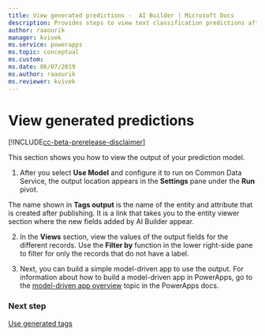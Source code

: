 ```yaml
---
title: View generated predictions -  AI Builder | Microsoft Docs
description: Provides steps to view text classification predictions after you publish your model in AI Builder.
author: raaourik 
manager: kvivek
ms.service: powerapps
ms.topic: conceptual
ms.custom: 
ms.date: 06/07/2019
ms.author: raaourik
ms.reviewer: kvivek
---
```


# View generated predictions

[!INCLUDE[cc-beta-prerelease-disclaimer](./includes/cc-beta-prerelease-disclaimer.md)]

This section shows you how to view the output of your prediction model.
 
1. After you select **Use Model** and configure it to run on Common Data Service, the output location appears in the **Settings** pane under the **Run** pivot.

The name shown in **Tags output** is the name of the entity and attribute that is created after publishing. It is a link that takes you to the entity viewer section where the new fields added by AI Builder appear. 
 
2. In the **Views** section, view the values of the output fields for the different records. Use the **Filter by** function in the lower right-side pane to filter for only the records that do not have a label.

3. Next, you can build a simple model-driven app to use the output. For information about how to build a model-driven app in PowerApps, go to the [model-driven app overview](/powerapps/maker/model-driven-apps/model-driven-app-overview) topic in the PowerApps docs.

### Next step

[Use generated tags](text-classification-model-use-tags.md) 


